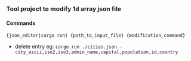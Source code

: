 ### Tool project to modify 1d array json file

#### Commands
```{json_editor|cargo run} {path_to_input_file} {modification_command}```
* delete entry eg: ```cargo run ./cities.json -city_ascii,iso2,iso3,admin_name,capital,population,id,country```